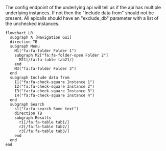The config endpoint of the underlying api will tell us if the api has multiple underlying instances. If not then the "Include data from" should not be present.
All apicalls should have an "exclude_db" parameter with a list of the unchecked instances.

```mermaid
flowchart LR
  subgraph A [Navigation Gui]
  direction TB
  subgraph Menu
    M1("fa:fa-folder Folder 1")
    subgraph M2["fa:fa-folder-open Folder 2"]
      M21[/fa:fa-table tab21/]
    end
    M3("fa:fa-folder Folder 3")
  end
  subgraph Include data from
    I1("fa:fa-check-square Instance 1")
    I2("fa:fa-check-square Instance 2")
    I3("fa:fa-check-square Instance 3")
    I4("fa:fa-check-square Instance 4")
  end
  subgraph Search
    s1("fa:fa-search Some text")
    direction TB
    subgraph Results
      r1[/fa:fa-table tab1/]
      r2[/fa:fa-table tab2/]
      r3[/fa:fa-table tab3/]
    end 
  end
end
```
